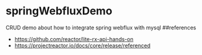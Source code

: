 # springWebfluxDemo
CRUD demo about how to integrate spring webflux with mysql
##references
- https://github.com/reactor/lite-rx-api-hands-on
- https://projectreactor.io/docs/core/release/referenced

